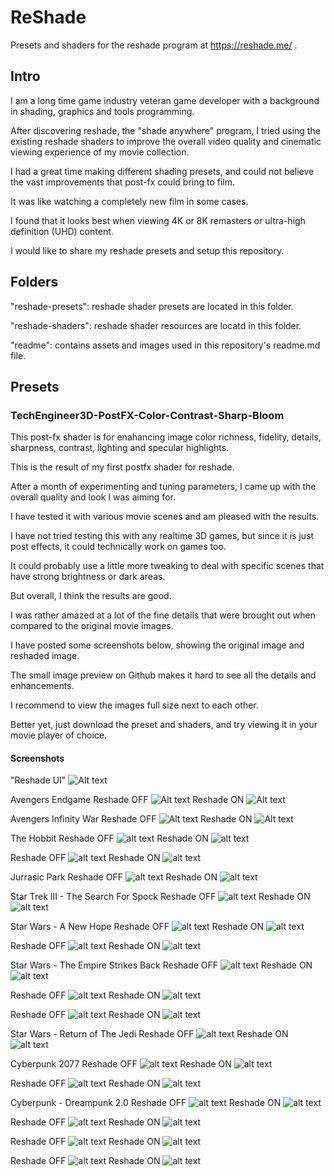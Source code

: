 # ReShade

Presets and shaders for the reshade program at https://reshade.me/ .

## Intro

I am a long time game industry veteran game developer with a background in shading, graphics and tools programming.

After discovering reshade, the "shade anywhere" program, I tried using the existing reshade shaders to improve the overall video quality and cinematic viewing experience of my movie collection.

I had a great time making different shading presets, and could not believe the vast improvements that post-fx could bring to film.

It was like watching a completely new film in some cases.

I found that it looks best when viewing 4K or 8K remasters or ultra-high definition (UHD) content.

I would like to share my reshade presets and setup this repository.

## Folders

"reshade-presets": reshade shader presets are located in this folder.

"reshade-shaders": reshade shader resources are locatd in this folder.

"readme": contains assets and images used in this repository's readme.md file.

## Presets

### TechEngineer3D-PostFX-Color-Contrast-Sharp-Bloom

This post-fx shader is for enahancing image color richness, fidelity, details, sharpness, contrast, lighting and specular highlights.

This is the result of my first postfx shader for reshade.

After a month of experimenting and tuning parameters, I came up with the overall quality and look I was aiming for.

I have tested it with various movie scenes and am pleased with the results.

I have not tried testing this with any realtime 3D games, but since it is just post effects, it could technically work on games too.

It could probably use a little more tweaking to deal with specific scenes that have strong brightness or dark areas.

But overall, I think the results are good.

I was rather amazed at a lot of the fine details that were brought out when compared to the original movie images.

I have posted some screenshots below, showing the original image and reshaded image.

The small image preview on Github makes it hard to see all the details and enhancements.

I recommend to view the images full size next to each other.

Better yet, just download the preset and shaders, and try viewing it in your movie player of choice.

#### Screenshots

"Reshade UI"
![Alt text](/readme/images/Reshade-Preset-TE3D-PostFX-Color-Contrast-Sharp-Bloom.png?raw=true "Reshade UI")

Avengers Endgame
Reshade OFF
![Alt text](</readme/images/Film - Avengers Endgame - Thanos 01 - Reshade OFF.png?raw=true> "Reshade OFF")
Reshade ON
![Alt text](</readme/images/Film - Avengers Endgame - Thanos 01 - Reshade ON.png?raw=true> "Reshade ON")

Avengers Infinity War
Reshade OFF
![Alt text](</readme/images/Film - Avengers Infinity War - Chitahuri Invasion 01 - Reshade OFF.png?raw=true> "Reshade OFF")
Reshade ON
![Alt text](</readme/images/Film - Avengers Infinity War - Chitahuri Invasion 01 - Reshade ON.png?raw=true> "Reshade ON")

The Hobbit
Reshade OFF
![alt text](</readme/images/Film - Hobbit - Bilbo and Smaug 01 - Reshade OFF.png?raw=true> "Reshade OFF")
Reshade ON
![alt text](</readme/images/Film - Hobbit - Bilbo and Smaug 01 - Reshade ON.png?raw=true> "Reshade ON")

Reshade OFF
![alt text](</readme/images/Film - Hobbit - Bilbo and Smaug 02 - Reshade OFF.png?raw=true> "Reshade OFF")
Reshade ON
![alt text](</readme/images/Film - Hobbit - Bilbo and Smaug 02 - Reshade ON.png?raw=true> "Reshade ON")

Jurrasic Park
Reshade OFF
![alt text](</readme/images/Film - Jurrasic Park - TRex Paddock 01 - Reshade OFF.png?raw=true> "Reshade OFF")
Reshade ON
![alt text](</readme/images/Film - Jurrasic Park - TRex Paddock 01 - Reshade ON.png?raw=true> "Reshade ON")

Star Trek III - The Search For Spock
Reshade OFF
![alt text](</readme/images/Film - Star Trek III - Enterprise VS Excelsior 01 - Reshade OFF.png?raw=true> "Reshade OFF")
Reshade ON
![alt text](</readme/images/Film - Star Trek III - Enterprise VS Excelsior 01 - Reshade ON.png?raw=true> "Reshade ON")

Star Wars - A New Hope
Reshade OFF
![alt text](</readme/images/Film - Star Wars A New Hope - Opening 01 - Reshade OFF.png?raw=true> "Reshade OFF")
Reshade ON
![alt text](</readme/images/Film - Star Wars A New Hope - Opening 01 - Reshade ON.png?raw=true> "Reshade ON")

Reshade OFF
![alt text](</readme/images/Film - Star Wars A New Hope - Opening 02 - Reshade OFFpng.png?raw=true> "Reshade OFF")
Reshade ON
![alt text](</readme/images/Film - Star Wars A New Hope - Opening 02 - Reshade ON.png?raw=true> "Reshade ON")

Star Wars - The Empire Strikes Back
Reshade OFF
![alt text](</readme/images/Film - Star Wars Empire - Hoth Imperial Walkers - Reshade OFF.png?raw=true> "Reshade OFF")
Reshade ON
![alt text](</readme/images/Film - Star Wars Empire - Hoth Imperial Walkers - Reshade ON.png?raw=true> "Reshade ON")

Reshade OFF
![alt text](</readme/images/Film - Star Wars Empire - Hoth Star Destroyer 01 - Reshade OFF.png?raw=true> "Reshade OFF")
Reshade ON
![alt text](</readme/images/Film - Star Wars Empire - Hoth Star Destroyer 01 - Reshade ON.png?raw=true> "Reshade ON")

Reshade OFF
![alt text](</readme/images/Film - Star Wars Empire - Hoth Star Destroyer 02 - Reshade OFF.png?raw=true> "Reshade OFF")
Reshade ON
![alt text](</readme/images/Film - Star Wars Empire - Hoth Star Destroyer 02 - Reshade ON.png?raw=true> "Reshade ON")

Star Wars - Return of The Jedi
Reshade OFF
![alt text](</readme/images/Film - Star Wars Jedi - Jabba Sail Barge 01 - Reshade OFF.png?raw=true> "Reshade OFF")
Reshade ON
![alt text](</readme/images/Film - Star Wars Jedi - Jabba Sail Barge 01 - Reshade ON.png?raw=true> "Reshade ON")

Cyberpunk 2077
Reshade OFF
![alt text](</readme/images/Game - Cyberpunk - City 01 - Reshade OFF.png?raw=true> "Reshade OFF")
Reshade ON
![alt text](</readme/images/Game - Cyberpunk - City 01 - Reshade ON.png?raw=true> "Reshade ON")

Reshade OFF
![alt text](</readme/images/Game - Cyberpunk - City 02 - Reshade OFF.png?raw=true> "Reshade OFF")
Reshade ON
![alt text](</readme/images/Game - Cyberpunk - City 02 - Reshade ON.png?raw=true> "Reshade ON")

Cyberpunk - Dreampunk 2.0
Reshade OFF
![alt text](</readme/images/Game - Cyberpunk - Dreampunk 2.0 - Reshade OFF.png?raw=true> "Reshade OFF")
Reshade ON
![alt text](</readme/images/Game - Cyberpunk - Dreampunk 2.0 - Reshade ON.png?raw=true> "Reshade ON")

Reshade OFF
![alt text](</readme/images/Game - Cyberpunk - Dreampunk 2.0 02 - Reshade OFF.png?raw=true> "Reshade OFF")
Reshade ON
![alt text](</readme/images/Game - Cyberpunk - Dreampunk 2.0 02 - Reshade ON.png?raw=true> "Reshade ON")

Reshade OFF
![alt text](</readme/images/Game - Cyberpunk - Dreampunk 2.0 03 - Reshade OFF.png?raw=true> "Reshade OFF")
Reshade ON
![alt text](</readme/images/Game - Cyberpunk - Dreampunk 2.0 03 - Reshade ON.png?raw=true> "Reshade ON")

Reshade OFF
![alt text](</readme/images/Game - Cyberpunk - Dreampunk 2.0 04 - Reshade OFF.png?raw=true> "Reshade OFF")
Reshade ON
![alt text](</readme/images/Game - Cyberpunk - Dreampunk 2.0 04 - Reshade ON.png?raw=true> "Reshade ON")


